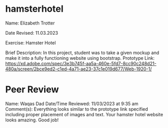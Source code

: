 # hamsterhotel
Name: Elizabeth Trotter

Date Revised: 11.03.2023

Exercise: Hamster Hotel

Brief Description: In this project, student was to take a given mockup and make it into a fully functioning website using bootstrap. 
Prototype Link: https://xd.adobe.com/spec/3e3b745f-aa5a-460e-5fd7-8cc90c248d21-480a/screen/2bce9ed2-c1ed-4a71-ae23-37c1e019d677/Web-1920-1/

# Peer Review
Name: Waqas Dad
Date/Time Reviewed: 11/03/2023 at 9:35 am
Comment(s): Everything looks similar to the prototype link specified including proper placement of images and text. Your hamster hotel website looks amazing. Good job! 
